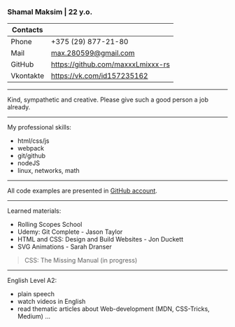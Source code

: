 ### Shamal Maksim | 22 y.o.

| Contacts  |                                    |
|-----------|------------------------------------|
| Phone     | +375 (29) 877-21-80                |
| Mail      | max.280599@gmail.com               |
| GitHub    | https://github.com/maxxxLmixxx-rs |
| Vkontakte | https://vk.com/id157235162         |

---

Kind, sympathetic and creative.
Please give such a good person a job already.

---

My professional skills:
   + html/css/js
   + webpack
   + git/github
   + nodeJS
   + linux, networks, math

---

All code examples are presented in [GitHub account](https://github.com/maxxxLmixxx-rs/).

---

Learned materials: 
   + Rolling Scopes School
   + Udemy: Git Complete - Jason Taylor
   + HTML and CSS: Design and Build Websites - Jon Duckett
   + SVG Animations - Sarah Dranser
   > CSS: The Missing Manual (in progress)

---

English Level A2:
   + plain speech
   + watch videos in English   
   + read thematic articles about Web-development (MDN, CSS-Tricks, Medium) 
...

